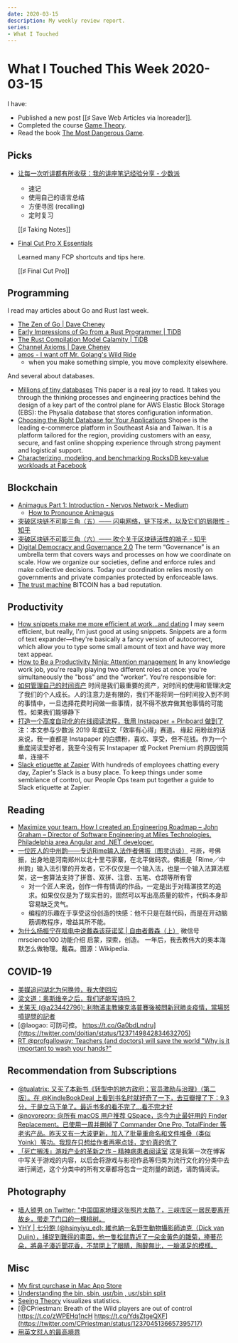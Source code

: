 ```yaml
---
date: 2020-03-15
description: My weekly review report.
series:
- What I Touched
---
```


# What I Touched This Week 2020-03-15

I have:

* Published a new post [[♯ Save Web Articles via Inoreader]].
* Completed the course [Game Theory](https://twitter.com/doitian/status/1239147515494256640).
* Read the book [The Most Dangerous Game](https://www.goodreads.com/review/show/3225593343?utm_medium=api&utm_source=rss).

<!--more-->

## Picks


* [让每一次听讲都有所收获：我的讲座笔记经验分享 - 少数派](https://sspai.com/post/59095)
    * 速记
    * 使用自己的语言总结
    * 方便寻回 (recalling)
    * 定时复习

    [[♯ Taking Notes]]

* [Final Cut Pro X Essentials](https://www.youtube.com/playlist?list=PLs9bpmr0ZQc9tMUEkLSpu5VYbZNBW5L80)

    Learned many FCP shortcuts and tips here.

    [[♯ Final Cut Pro]]

## Programming

I read may articles about Go and Rust last week.

-   [The Zen of Go | Dave Cheney](https://dave.cheney.net/2020/02/23/the-zen-of-go)
-   [Early Impressions of Go from a Rust Programmer | TiDB](https://pingcap.com/blog/early-impressions-of-go-from-a-rust-programmer/)
-   [The Rust Compilation Model Calamity | TiDB](https://pingcap.com/blog/rust-compilation-model-calamity/)
-   [Channel Axioms | Dave Cheney](https://dave.cheney.net/2014/03/19/channel-axioms)
-   [amos - I want off Mr. Golang's Wild Ride](https://fasterthanli.me/blog/2020/i-want-off-mr-golangs-wild-ride/)
    -   when you make something simple, you move complexity elsewhere.

And several about databases.

-   [Millions of tiny databases](https://blog.acolyer.org/2020/03/04/millions-of-tiny-databases/)
    This paper is a real joy to read. It takes you through the thinking processes and engineering practices behind the design of a key part of the control plane for AWS Elastic Block Storage (EBS): the Physalia database that stores configuration information.
-   [Choosing the Right Database for Your Applications](https://pingcap.com/success-stories/choosing-right-database-for-your-applications/)
    Shopee is the leading e-commerce platform in Southeast Asia and Taiwan. It is a platform tailored for the region, providing customers with an easy, secure, and fast online shopping experience through strong payment and logistical support.
-   [Characterizing, modeling, and benchmarking RocksDB key-value workloads at Facebook](https://blog.acolyer.org/2020/03/11/rocks-db-at-facebook/)

## Blockchain

-   [Animagus Part 1: Introduction - Nervos Network - Medium](https://medium.com/nervosnetwork/https-medium-com-nervosnetwork-animagus-part-1-introduction-66fa8ce27ccd-cfb361a7d883)
    -   [How to Pronounce Animagus](https://www.youtube.com/watch?v=A8HFUKRf9FA)
-   [突破区块链不可能三角（五）—— 闪电网络，链下技术，以及它们的局限性 - 知乎](https://zhuanlan.zhihu.com/p/95159996)
-   [突破区块链不可能三角（六）—— 吹个关于区块链活性的哨子 - 知乎](https://zhuanlan.zhihu.com/p/109044249)
-   [Digital Democracy and Governance 2.0](https://medium.com/the-capital/digital-democracy-and-governance-2-0-2cdb4533e379)
    The term “Governance” is an umbrella term that covers ways and processes on how we coordinate on scale. How we organize our societies, define and enforce rules and make collective decisions. Today our coordination relies mostly on governments and private companies protected by enforceable laws.
-   [The trust machine](https://www.economist.com/leaders/2015/10/31/the-trust-machine)
    BITCOIN has a bad reputation.


## Productivity

-   [How snippets make me more efficient at work...and dating](https://zapier.com/blog/snippets-dating/)
    I may seem efficient, but really, I'm just good at using snippets. Snippets are a form of text expander—they're basically a fancy version of autocorrect, which allow you to type some small amount of text and have way more text appear.
-   [How to Be a Productivity Ninja: Attention management](https://zapier.com/blog/productivity-ninja-attention-management/)
    In any knowledge work job, you're really playing two different roles at once: you're simultaneously the "boss" and the "worker". You're responsible for:
-   [如何管理自己的时间资产](https://draveness.me/few-words-time-management)
    时间是我们最重要的资产，对时间的使用和管理决定了我们的个人成长。人的注意力是有限的，我们不能将同一份时间投入到不同的事情中，一旦选择花费时间做一些事情，就不得不放弃做其他事情的可能性。如果我们能够静下
-   [打造一个高度自动化的在线阅读流程，我用 Instapaper + Pinboard 做到了](https://sspai.com/post/59098)
    注：本文参与少数派 2019 年度征文「效率有心得」赛道。 缘起 用粉丝的话来说，我一直都是 Instapaper 的白嫖粉，喜欢、享受，但不花钱。作为一个重度阅读爱好者，我至今没有买 Instapaper 或 Pocket Premium 的原因很简单，连接不
-   [Slack etiquette at Zapier](https://zapier.com/blog/slack-etiquette-at-zapier/)
    With hundreds of employees chatting every day, Zapier's Slack is a busy place. To keep things under some semblance of control, our People Ops team put together a guide to Slack etiquette at Zapier.

## Reading

-   [Maximize your team. How I created an Engineering Roadmap – John Graham – Director of Software Engineering at Miles Technologies. Philadelphia area Angular and .NET developer.](https://johngrahamdev.com/Building-An-Engineering-Roadmap/)
-   [一位匠人的中州韵——专访Rime输入法作者佛振（图灵访谈）](https://www.ituring.com.cn/article/118072)
    弓辰，号佛振，出身地是河南郑州以北十里弓家寨，在北平做码农。佛振是「Rime／中州韵」输入法引擎的开发者，它不仅仅是一个输入法，也是一个输入法算法框架，这一套算法支持了拼音、双拼、注音、五笔、仓颉等所有音
    -   对一个匠人来说，创作一件有情调的作品，一定是出于对精湛技艺的追求。如果仅仅是为了现实目的，固然可以写出高质量的软件，代码本身却容易缺乏灵气。
    -   编程的乐趣在于享受这份创造的快感：他不只是在敲代码，而是在开动脑筋调教程序，增益其所不能。
-   [为什么杨振宁在唁电中说戴森该获诺奖 | 自由者戴森（上）](https://mp.weixin.qq.com/s/N3u-8OwA5WdHZ2W0hUsG4g)
    微信号 mrscience100 功能介绍 启蒙，探索，创造。 一年后，我去教伟大的奥本海默怎么做物理。戴森。图源：Wikipedia.

## COVID-19

-   [美媒追问湖北为何换帅，我大使回应](http://mp.weixin.qq.com/s?__biz=MjM5MjA4MjA4MA==&mid=2654740470&idx=2&sn=a9b5e5035415e23ecda80119ad2de09b&chksm=bd630e398a14872f3582f975869352ab3f5bda134f4ed440a571ec0c87be67884284d823195a&mpshare=1&scene=1&srcid=&sharer_sharetime=1581761599568&sharer_shareid=e7bb68422a42795eb26b0930876fa613)
-   [梁文道：奥斯维辛之后，我们还能写诗吗？](http://mp.weixin.qq.com/s?__biz=MjM5NzIwMTIyMQ==&mid=2650312795&idx=1&sn=7c2cad37d6c73b97a25b1048d30691f0&chksm=bed1a47189a62d67de0288594c76201f59ac77301f688cd2c4f1cf6ec71150604a7525770cff&mpshare=1&scene=1&srcid=&sharer_sharetime=1581754766041&sharer_shareid=e7bb68422a42795eb26b0930876fa613)
-   [关笑天 (@a23442796): 利物浦主教練克洛普賽後被問新冠肺炎疫情，當場怒噴提問的記者](https://twitter.com/doitian/status/1235850947529605121)
-   [@laogao: 可防可控。 https://t.co/Ga0bdLndru](https://twitter.com/doitian/status/1237149842834632705)
-   [RT @profgalloway: Teachers (and doctors) will save the world "Why is it important to wash your hands?"](https://twitter.com/doitian/status/1239112485010960384)

## Recommendation from Subscriptions

-   [@tualatrix: 又买了本新书《转型中的地方政府：官员激励与治理》（第二版）。在 @KindleBookDeal 上看到书名时就好奇了一下，去豆瓣搜了下：9.3 分，于是立马下单了。最近书多的看不完了…看不完才好](https://twitter.com/doitian/status/1239076098635268097)
-   [@novoreorx: 向所有 macOS 用户推荐 QSpace，迄今为止最好用的 Finder Replacement。已使用一周并删掉了 Commander One Pro, TotalFinder 等老劣产品。昨天又有一大波更新，加入了批量重命名和文件堆叠（类似 Yoink）等功。我现在只想给作者再塞点钱，定价真的低了](https://twitter.com/doitian/status/1238491907031891968)
-   [「死亡搁浅」游戏产业的革新之作 – 精神病患者阅读室](http://blog.thomasyao.wtf/2020/03/%E6%AD%BB%E4%BA%A1%E6%90%81%E6%B5%85%E6%B8%B8%E6%88%8F%E4%BA%A7%E4%B8%9A%E7%9A%84%E9%9D%A9%E6%96%B0%E4%B9%8B%E4%BD%9C/)
    这是我第一次在博客中写关于游戏的内容，以后会将游戏与影视作品等归类为流行文化的分类中去进行阐述，这个分类中的所有文章都将包含一定剂量的剧透，请酌情阅读。


## Photography

-   [墙人锁男 on Twitter: "中国国家地理这张照片太酷了，三峡库区一居民要离开故乡，带走了门口的一棵桃树。](https://twitter.com/wallockman/status/1238812384644325376)
-   [YHY | 七分飽 (@hsinyiyu\_ed): 維也納一名野生動物攝影師迪克（Dick van Duijn），捕捉到難得的畫面，他一隻松鼠靠近了一朵金黃色的雛菊，捧著花朵，將鼻子湊近聞花香，不禁閉上了眼睛，陶醉無比，一臉滿足的模樣。](https://twitter.com/hsinyiyu_ed/status/1236290336512589827)

## Misc

-   [My first purchase in Mac App Store](https://twitter.com/doitian/status/1239035350976278528)
-   [Understanding the bin, sbin, usr/bin , usr/sbin split](http://lists.busybox.net/pipermail/busybox/2010-December/074114.html)
-   [Seeing Theory](https://seeing-theory.brown.edu/) visualizes statistics.
-   [@CPriestman: Breath of the Wild players are out of control https://t.co/zWPEHq1ncH https://t.co/YdsZtgeQXF](https://twitter.com/CPriestman/status/1237045136657395717)
-   [用英文怼人的最高境界](http://mp.weixin.qq.com/s?__biz=MjM5NTExMTk5MA==&mid=2660772525&idx=1&sn=eae9a51ec729f2bf163bba496c3dcf83&chksm=bd91fff48ae676e23c6a4acc2eb58542ca48e95ad3dd321e941d2628f53322f6b9241a522b38&mpshare=1&scene=1&srcid=&sharer_sharetime=1584093443911&sharer_shareid=e7bb68422a42795eb26b0930876fa613)

